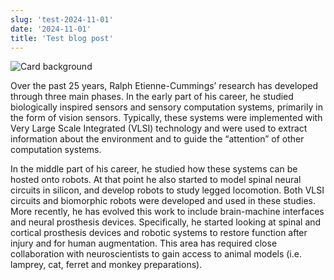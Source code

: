 ```yaml
---
slug: 'test-2024-11-01'
date: '2024-11-01'
title: 'Test blog post'
---
```


<img src="https://nextui.org/images/hero-card-complete.jpeg" alt="Card background" class="mb-4 rounded"/>

<p class="mb-4 bg-white p-4 rounded-md">
      Over the past 25 years, Ralph Etienne-Cummings’ research has developed through three main phases. In the early
      part of his career, he studied biologically inspired sensors and sensory computation systems, primarily in the
      form of vision sensors. Typically, these systems were implemented with Very Large Scale Integrated (VLSI)
      technology and were used to extract information about the environment and to guide the “attention” of other
      computation systems.
    </p>

<p class="mb-4 bg-white p-4 rounded-md">
      In the middle part of his career, he studied how these systems can be hosted onto robots. At that point he also
      started to model spinal neural circuits in silicon, and develop robots to study legged locomotion. Both VLSI
      circuits and biomorphic robots were developed and used in these studies. More recently, he has evolved this work
      to include brain-machine interfaces and neural prosthesis devices. Specifically, he started looking at spinal and
      cortical prosthesis devices and robotic systems to restore function after injury and for human augmentation. This
      area has required close collaboration with neuroscientists to gain access to animal models (i.e. lamprey, cat,
      ferret and monkey preparations).
</p>